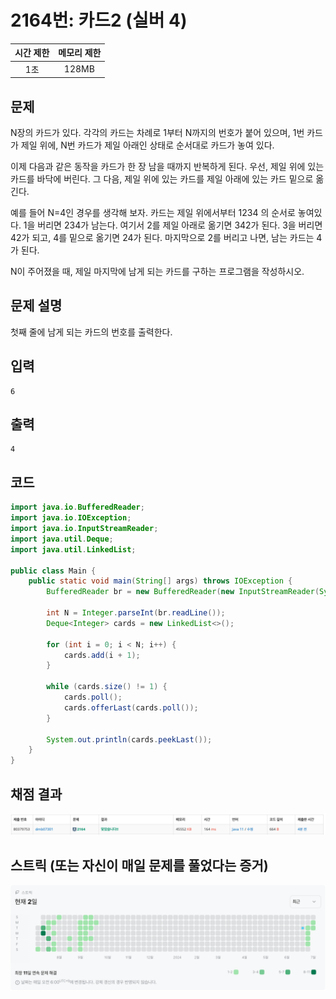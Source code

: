 # 2164번: 카드2 (실버 4)
|시간 제한|메모리 제한|
|:--:|:--:|
|1초|128MB|

## 문제
N장의 카드가 있다. 각각의 카드는 차례로 1부터 N까지의 번호가 붙어 있으며, 1번 카드가 제일 위에, N번 카드가 제일 아래인 상태로 순서대로 카드가 놓여 있다.

이제 다음과 같은 동작을 카드가 한 장 남을 때까지 반복하게 된다. 우선, 제일 위에 있는 카드를 바닥에 버린다. 그 다음, 제일 위에 있는 카드를 제일 아래에 있는 카드 밑으로 옮긴다.

예를 들어 N=4인 경우를 생각해 보자. 카드는 제일 위에서부터 1234 의 순서로 놓여있다. 1을 버리면 234가 남는다. 여기서 2를 제일 아래로 옮기면 342가 된다. 3을 버리면 42가 되고, 4를 밑으로 옮기면 24가 된다. 마지막으로 2를 버리고 나면, 남는 카드는 4가 된다.

N이 주어졌을 때, 제일 마지막에 남게 되는 카드를 구하는 프로그램을 작성하시오.

## 문제 설명
첫째 줄에 남게 되는 카드의 번호를 출력한다.


## 입력
```
6
```

## 출력
```
4
```
## 코드
```java
import java.io.BufferedReader;
import java.io.IOException;
import java.io.InputStreamReader;
import java.util.Deque;
import java.util.LinkedList;

public class Main {
    public static void main(String[] args) throws IOException {
        BufferedReader br = new BufferedReader(new InputStreamReader(System.in));

        int N = Integer.parseInt(br.readLine());
        Deque<Integer> cards = new LinkedList<>();

        for (int i = 0; i < N; i++) {
            cards.add(i + 1);
        }

        while (cards.size() != 1) {
            cards.poll();
            cards.offerLast(cards.poll());
        }

        System.out.println(cards.peekLast());
    }
}

```

## 채점 결과
![img.png](img.png)

## 스트릭 (또는 자신이 매일 문제를 풀었다는 증거)
![img_1.png](img_1.png)